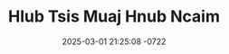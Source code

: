 ---
layout: movie-video-data
date: 2025-03-01 21:25:08 -0722
categories: movie

# Site Attributes
title: "Hlub Tsis Muaj Hnub Ncaim"
permalink: "/movie/Hlub_Tsis_Muaj_Hnub_Ncaim"

# Movie Attributes
synopsis: "Hlub tsis muaj hnub ncaim nws yog ib zaj dab neeg yug los ua ntsuag. Niam noj qe qauj niam tuag lawm nrauj, txiv noj qe tod txiv tuag lawm ntxov. Tso Laujtuam ua ntsuag nrog niam tij thiab tij laug nyob. Niam tij thiab tij laug tsis hlub lauj tuam, nkawv muab lauj tuam ntiab tawm. muaj ib hnub lauj tuam thiaj li ntsib muam ntxawm. lauj tuam thiab ntxawm nkawv thiaj li tau los sib sau ua ib yig neej. tom qab hnub tsis ntev hmo tsis ntau, laujtuam ho tau tsi lub ntiaj teb thiab ntxawm tseg. peb ua neeg nyob peb yuav tsum xyaum sib hlub li lauj tuam thuab ntxawm nkawv txawm yuav raug txom nyem npaum li cas lo tsis muaj hnub yuav sib ncaim. "
producer: "Tony Vang"
director: "Tony Vang"
writer: ""
video_link: "https://youtu.be/87BZ13eHxpM?si=iIoH7ZU3nNOV4kGc"
genre: ""
year: "1995"
release_type: "VHS"
storage: "Center for Hmong Studies"
thumbnail: "/assets/images/movie_thumbnails/Hlub Tsis Muaj Hnub Ncaim.jpeg"
publishing_company: "Xoblaim Pictures"

# Sequels + Parts
base_movie: ""
total_parts: 
sequel: ""

# Movie Cast
cast:
- name: "Cheng Yang"
- name: "Mao Thao"
---